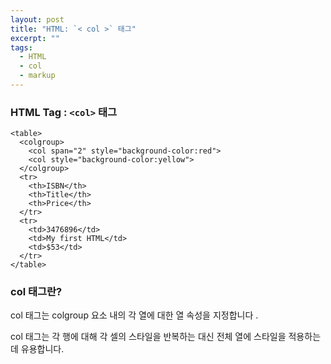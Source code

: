 ```yaml
---
layout: post
title: "HTML: `< col >` 태그"
excerpt: ""
tags: 
  - HTML
  - col
  - markup
---
```


### HTML Tag : `<col>` 태그
```
<table>
  <colgroup>
    <col span="2" style="background-color:red">
    <col style="background-color:yellow">
  </colgroup>
  <tr>
    <th>ISBN</th>
    <th>Title</th>
    <th>Price</th>
  </tr>
  <tr>
    <td>3476896</td>
    <td>My first HTML</td>
    <td>$53</td>
  </tr>
</table>
```
### col 태그란?

col 태그는 colgroup 요소 내의 각 열에 대한 열 속성을 지정합니다 .

col 태그는 각 행에 대해 각 셀의 스타일을 반복하는 대신 전체 열에 스타일을 적용하는 데 유용합니다.
